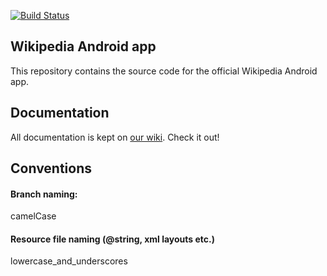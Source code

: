 [![Build Status](https://travis-ci.com/SteveLocke/SOEN390-wiki.svg?token=VdHBssbr7jcta4rPxyAp&branch=master)](https://travis-ci.com/SteveLocke/SOEN390-wiki)

## Wikipedia Android app

This repository contains the source code for the official Wikipedia Android app.

## Documentation

All documentation is kept on [our wiki](https://www.mediawiki.org/wiki/Wikimedia_Apps/Team/Wikipedia_Android_app_hacking). Check it out!

## Conventions

#### Branch naming:
camelCase

#### Resource file naming (@string, xml layouts etc.)
lowercase_and_underscores

